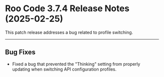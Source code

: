 # Roo Code 3.7.4 Release Notes (2025-02-25)

This patch release addresses a bug related to profile switching.

---

## Bug Fixes

*   Fixed a bug that prevented the "Thinking" setting from properly updating when switching API configuration profiles.
